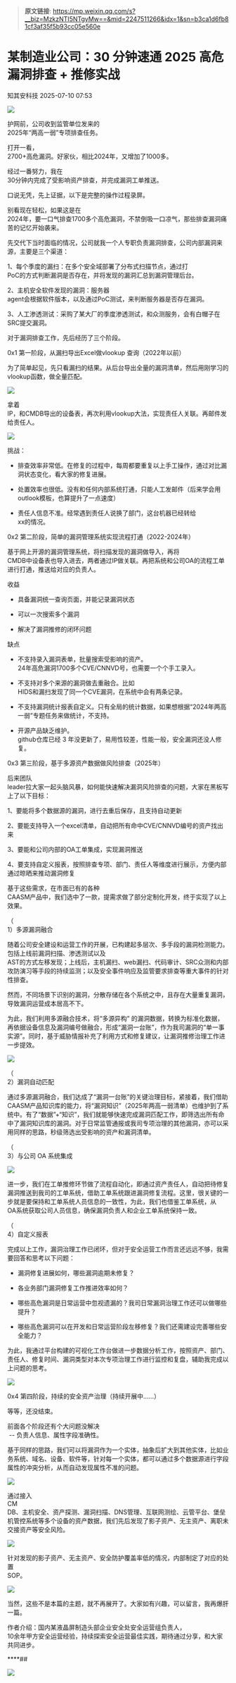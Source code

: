 > **原文链接**: https://mp.weixin.qq.com/s?__biz=MzkzNTI5NTgyMw==&mid=2247511266&idx=1&sn=b3ca1d6fb81cf3af35f5b93cc05e560e

#  某制造业公司：30 分钟速通 2025 高危漏洞排查 + 推修实战  
 知其安科技   2025-07-10 07:53  
  
![](https://mmbiz.qpic.cn/mmbiz_gif/yXsxtS2cfwYLicju4TyAeQhibftSnibn1R9dnxB7tCR0JyCicooUTh4rDmWsBv1wBniaFHVGdaNmMeJOl1hVIicPKkzg/640?wx_fmt=gif "")  
  
  
护网前，公司收到监管单位发来的  
2025年“两高一弱”专项排查任务。  
  
打开一看，  
2700+高危漏洞。好家伙，相比2024年，又增加了1000多。  
  
经过一番努力，我在  
30分钟内完成了受影响资产排查，并完成漏洞工单推送。  
  
口说无凭，先上证据，以下是完整的操作过程录屏。  
  
  
别看现在轻松，如果这是在  
2024年，要一口气排查1700多个高危漏洞，不禁倒吸一口凉气，那些排查漏洞痛苦的记忆开始袭来。  
  
先交代下当时面临的情况，公司就我一个人专职负责漏洞排查，公司内部漏洞来源，主要是三个渠道：  
  
1、每个季度的漏扫：在多个安全域部署了分布式扫描节点，通过打  
PoC的方式判断漏洞是否存在，并将发现的漏洞汇总到漏洞管理后台。  
  
2、主机安全软件发现的漏洞：服务器  
agent会根据软件版本，以及通过PoC测试，来判断服务器是否存在漏洞。  
  
3、人工渗透测试：采购了某大厂的季度渗透测试，和众测服务，会有白帽子在  
SRC提交漏洞。  
  
对于漏洞排查工作，先后经历了三个阶段。  
  
0x1 第一阶段，从漏扫导出Excel做vlookup 查询（2022年以前）  
  
为了简单起见，先只看漏扫的结果。从后台导出全量的漏洞清单，然后用刚学习的  
vlookup函数，做全量匹配。  
  
![](https://mmbiz.qpic.cn/mmbiz_png/yXsxtS2cfwbmWGA6Z572YMvLEGYd7JnBwwSkdsh1PSnqgia4CFR33upFvWru7ty3tpCEqRnp5NR5fUTicsxyTs6A/640?wx_fmt=png&from=appmsg "")  
  
拿着  
IP，和CMDB导出的设备表，再次利用vlookup大法，实现责任人关联。再邮件发给责任人。  
  
![](https://mmbiz.qpic.cn/mmbiz_png/yXsxtS2cfwbmWGA6Z572YMvLEGYd7JnBfmyNcxFm5cGSWyYoK0slt1SwdK0vDsnAdJoV2HU58e6JqJt8vvj6BA/640?wx_fmt=png&from=appmsg "")  
  
挑战：  
- 排查效率非常低。在修复的过程中，每周都要重复以上手工操作，通过对比漏洞状态变化，看大家的修复进展。  
  
- 处置效率也很低。没有和任何内部系统打通，只能人工发邮件（后来学会用  
outlook模板，也算提升了一点速度）  
  
- 责任人信息不准。经常遇到责任人说换了部门，这台机器已经转给  
xx的情况。  
  
0x2 第二阶段，简单的漏洞管理系统实现流程打通（2022-2024年）  
  
基于网上开源的漏洞管理系统，将扫描发现的漏洞做导入，再将  
CMDB中设备表也导入进去，两者通过IP做关联。再把系统和公司OA的流程工单进行打通，推送给对应的负责人。  
  
收益  
- 具备漏洞统一查询页面，并能记录漏洞状态  
  
- 可以一次搜索多个漏洞  
  
- 解决了漏洞推修的闭环问题  
  
缺点  
- 不支持录入漏洞表单，批量搜索受影响的资产。  
24年高危漏洞1700多个CVE/CNNVD号，也需要一个个手工录入。  
  
- 不支持对多个来源的漏洞做去重融合。比如  
HIDS和漏扫发现了同一个CVE漏洞，在系统中会有两条记录。  
  
- 不支持漏洞统计报表自定义。只有全局的统计数据，如果想根据“2024年两高一弱”专题任务来做统计，不支持。  
  
- 开源产品缺乏维护。  
github仓库已经 3 年没更新了，易用性较差，性能一般，安全漏洞还没人修复。  
  
0x3 第三阶段，基于多源资产数据做风险排查（2025年）  
  
后来团队  
leader拉大家一起头脑风暴，如何能快速解决漏洞风险排查的问题，大家在黑板写上了以下目标：  
  
1、要能将多个数据源的漏洞，进行去重后保存，且支持自动更新  
  
2、要能支持导入一个excel清单，自动把所有命中CVE/CNNVD编号的资产找出来  
  
3、要能和公司内部的OA工单集成，实现漏洞推送  
  
4、要支持自定义报表，按照排查专项、部门、责任人等维度进行展示，方便内部通过晾晒来推动漏洞修复  
  
基于这些需求，在市面已有的各种  
CAASM产品中，我们选中了一款，提需求做了部分定制化开发，终于实现了以上效果。  
  
（  
1）多源漏洞融合  
  
随着公司安全建设和运营工作的开展，已构建起多层次、多手段的漏洞检测能力。包括上线前漏洞扫描、渗透测试以及  
AST的方式左移发现；上线后，主机漏扫、web漏扫、代码审计、SRC众测和内部攻防演习等手段的持续监测；以及安全事件响应及监管要求排查等重大事件的针对性排查。  
  
然而，不同场景下识别的漏洞，分散存储在各个系统之中，且存在大量重复漏洞，导致漏洞运营成本居高不下。  
  
为此，我们利用多源融合技术，将“多源异构” 的漏洞数据，转换为标准化数据，再依据设备信息及漏洞编号做融合，形成“漏洞一台账”，作为我司漏洞的“单一事实源”。同时，基于威胁情报补充了利用方式和修复建议，让漏洞推修治理工作进一步提效。  
  
![](https://mmbiz.qpic.cn/mmbiz_png/yXsxtS2cfwbmWGA6Z572YMvLEGYd7JnBeg3ZPeg5wdhYDBiabobCCW94ZO4uibe1nuKeOZRYD9EsQsdo9Nk8DWtw/640?wx_fmt=png&from=appmsg "")  
  
（  
2）漏洞自动匹配  
  
通过多源漏洞融合，我们达成了“漏洞一台账”的关键治理目标，紧接着，我们借助CAASM产品知识库的能力，将“漏洞知识”（2025年两高一弱清单）也维护到了系统中。有了“数据”+“知识”，我们就能够快速完成漏洞匹配工作，即筛选出所有命中了漏洞知识库的漏洞。对于日常监管通报或我司专项治理的其他漏洞，亦可以采用同样的思路，秒级筛选出受影响的资产和漏洞清单。  
  
（  
3）与公司 OA 系统集成  
  
![](https://mmbiz.qpic.cn/mmbiz_png/yXsxtS2cfwbmWGA6Z572YMvLEGYd7JnBypR0KujSZsMXia0cVFIq9at7MgM7vQlKq7sT00gTrXJP1UwWPqbK9pg/640?wx_fmt=png&from=appmsg "")  
  
进一步，我们在工单推修环节做了流程自动化，即通过资产责任人，自动把待修复漏洞推送到我司的工单系统，借助工单系统跟进漏洞修复流程。这里，很关键的一步就是要保持和工单系统人员信息的一致性，为此，我们也借鉴工单系统，从  
OA系统获取公司人员信息，确保漏洞负责人和企业工单系统保持一致。  
  
（  
4）自定义报表  
  
完成以上工作，漏洞治理工作已闭环，但对于安全运营工作而言还远远不够，我需要回答和思考以下问题：  
- 漏洞修复进展如何，哪些漏洞逾期未修复？  
  
- 各业务部门漏洞修复工作推进效率如何？  
  
- 哪些高危漏洞是日常运营中忽视遗漏的？我司日常漏洞治理工作还可以做哪些提升？  
  
- 哪些高危漏洞可以在开发和日常运营阶段左移修复？我们还需建设完善哪些安全能力？  
  
为此，我通过平台构建的可视化工作台做进一步数据分析工作，按照资产、部门、责任人、修复时间、漏洞类型对本次专项治理工作进行监控和复盘，辅助我完成以上问题的思考。  
  
![](https://mmbiz.qpic.cn/mmbiz_png/yXsxtS2cfwbmWGA6Z572YMvLEGYd7JnBpeUQbE8UUuHstDvEwWAr8icrxqOvpm3dVRZFLqibuwGITwJGY1Yia3eJw/640?wx_fmt=png&from=appmsg "")  
  
0x4 第四阶段，持续的安全资产治理（持续开展中……）  
  
等等，还没结束。  
  
前面各个阶段还有个大问题没解决  
 -- 负责人信息、属性字段准确性。  
  
基于同样的思路，我们可以将漏洞作为一个实体，抽象后扩大到其他实体，比如业务系统、域名、设备、软件等，针对每一个实体，都可以通过多个数据源进行字段属性的冲突分析，从而自动发现属性不准的问题。  
  
![](https://mmbiz.qpic.cn/mmbiz_png/yXsxtS2cfwbmWGA6Z572YMvLEGYd7JnBSoibIlOlHGmxCeGlZDVzFp1DNRxVMu5QmNvgTTUB3Dv2e6JF72jQsaA/640?wx_fmt=png&from=appmsg "")  
  
通过接入  
CM  
DB、主机安全、资产探测、漏洞扫描、DNS管理、互联网测绘、云管平台、堡垒机管控系统等多个设备的资产数据，我们先后发现了影子资产、无主资产、离职未交接资产等安全风险。  
  
![](https://mmbiz.qpic.cn/mmbiz_png/yXsxtS2cfwbmWGA6Z572YMvLEGYd7JnBSOzg3bXGQ2eFKsqKWT2VV30TAjybuwaDtB1OzhhicmgRcxYKXlDFbXg/640?wx_fmt=png&from=appmsg "")  
  
针对发现的影子资产、无主资产、安全防护覆盖率低的情况，内部制定了对应的处置  
SOP。  
  
![](https://mmbiz.qpic.cn/mmbiz_png/yXsxtS2cfwbmWGA6Z572YMvLEGYd7JnB8bElGWHOr18Fpxmko1tP5tyEcnzKxnBHLcBtcfWNWbD2owtU1PwIIQ/640?wx_fmt=png&from=appmsg "")  
  
当然，这些不是本篇的主题，就不再展开了。大家如有兴趣，可以留言，我再爆肝一篇。  
  
作者介绍：国内某液晶屏制造头部企业安全处安全运营组负责人，  
10余年甲方安全运营经验，持续探索安全运营最佳实践，期待通过分享，和大家共同进步。  
  
****##   
  
![](https://mmbiz.qpic.cn/mmbiz_jpg/yXsxtS2cfwbppZu5PBSictiaObD2Bnru4z5nSyfMrsqjPO0micwA8CsIDUxRb73kIPomrYtYpWuWqPwMU17LHAIpg/640?wx_fmt=jpeg "")  
  
  
‍  
  
‍  
  
‍  
  
‍  
  
‍  
  
‍  
  
  
  
  
  
  
  
  
  
  
  
  
  
  
  
  
  
